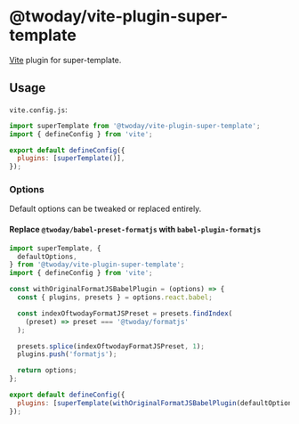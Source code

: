 # @twoday/vite-plugin-super-template

[Vite](https://vitejs.dev/) plugin for super-template.

## Usage

`vite.config.js`:

```js
import superTemplate from '@twoday/vite-plugin-super-template';
import { defineConfig } from 'vite';

export default defineConfig({
  plugins: [superTemplate()],
});
```

### Options

Default options can be tweaked or replaced entirely.

#### Replace `@twoday/babel-preset-formatjs` with `babel-plugin-formatjs`

```js
import superTemplate, {
  defaultOptions,
} from '@twoday/vite-plugin-super-template';
import { defineConfig } from 'vite';

const withOriginalFormatJSBabelPlugin = (options) => {
  const { plugins, presets } = options.react.babel;

  const indexOftwodayFormatJSPreset = presets.findIndex(
    (preset) => preset === '@twoday/formatjs'
  );

  presets.splice(indexOftwodayFormatJSPreset, 1);
  plugins.push('formatjs');

  return options;
};

export default defineConfig({
  plugins: [superTemplate(withOriginalFormatJSBabelPlugin(defaultOptions))],
});
```
